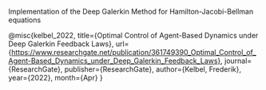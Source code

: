 Implementation of the Deep Galerkin Method for Hamilton-Jacobi-Bellman equations

 @misc{kelbel_2022, 
 title={Optimal Control of Agent-Based Dynamics under Deep Galerkin Feedback Laws}, 
 url={https://www.researchgate.net/publication/361749390_Optimal_Control_of_Agent-Based_Dynamics_under_Deep_Galerkin_Feedback_Laws}, 
 journal={ResearchGate}, 
 publisher={ResearchGate}, 
 author={Kelbel, Frederik},
 year={2022}, 
 month={Apr}
 } 

